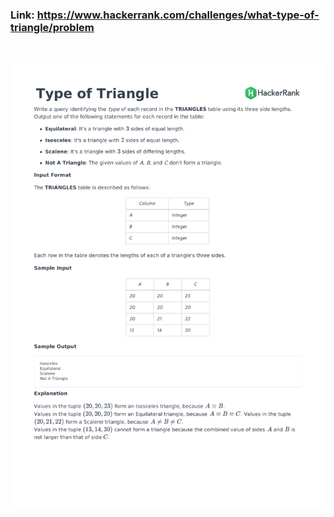 ### Link: https://www.hackerrank.com/challenges/what-type-of-triangle/problem

&nbsp;

![](what-type-of-triangle-English-1.png)
